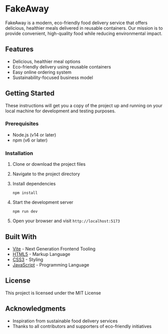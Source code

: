 # FakeAway

FakeAway is a modern, eco-friendly food delivery service that offers delicious, healthier meals delivered in reusable containers. Our mission is to provide convenient, high-quality food while reducing environmental impact.

## Features

- Delicious, healthier meal options
- Eco-friendly delivery using reusable containers
- Easy online ordering system
- Sustainability-focused business model

## Getting Started

These instructions will get you a copy of the project up and running on your local machine for development and testing purposes.

### Prerequisites

- Node.js (v14 or later)
- npm (v6 or later)

### Installation

1. Clone or download the project files

2. Navigate to the project directory

3. Install dependencies
   ```
   npm install
   ```

4. Start the development server
   ```
   npm run dev
   ```

5. Open your browser and visit `http://localhost:5173`

## Built With

- [Vite](https://vitejs.dev/) - Next Generation Frontend Tooling
- [HTML5](https://developer.mozilla.org/en-US/docs/Web/Guide/HTML/HTML5) - Markup Language
- [CSS3](https://developer.mozilla.org/en-US/docs/Web/CSS) - Styling
- [JavaScript](https://developer.mozilla.org/en-US/docs/Web/JavaScript) - Programming Language

## License

This project is licensed under the MIT License

## Acknowledgments

- Inspiration from sustainable food delivery services
- Thanks to all contributors and supporters of eco-friendly initiatives